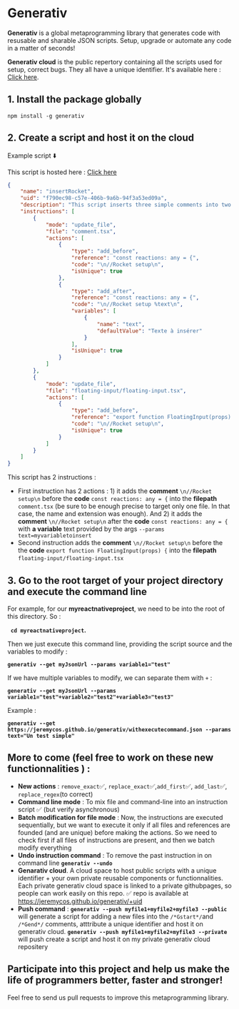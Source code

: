 # Generativ

**Generativ** is a global metaprogramming library that generates code with resusable and sharable JSON scripts. Setup, upgrade or automate any code in a matter of seconds!

**Generativ cloud** is the public repertory containing all the scripts used for setup, correct bugs. They all have a unique identifier. It's available here : [Click here](https://github.com/jeremycos/jeremycos.github.io/tree/main/generativ).


## 1. Install the package globally

`npm install -g generativ`



## 2. Create a script and host it on the cloud

Example script ⬇️

This script is hosted here : [Click here](https://jeremycos.github.io/generativ/f790ec98-c57e-406b-9a6b-94f3a53ed09a.json)

```json
{
    "name": "insertRocket",
    "uid": "f790ec98-c57e-406b-9a6b-94f3a53ed09a",
    "description": "This script inserts three simple comments into two files",
    "instructions": [
        {
            "mode": "update_file",
            "file": "comment.tsx",
            "actions": [
                {
                    "type": "add_before",
                    "reference": "const reactions: any = {",
                    "code": "\n//Rocket setup\n",
                    "isUnique": true
                },
                {
                    "type": "add_after",
                    "reference": "const reactions: any = {",
                    "code": "\n//Rocket setup %text\n",
                    "variables": [
                        {
                            "name": "text",
                            "defaultValue": "Texte à insérer"
                        }
                    ],
                    "isUnique": true
                }
            ]
        },
        {
            "mode": "update_file",
            "file": "floating-input/floating-input.tsx",
            "actions": [
                {
                    "type": "add_before",
                    "reference": "export function FloatingInput(props) {",
                    "code": "\n//Rocket setup\n",
                    "isUnique": true
                }
            ]
        }
    ]
}
```

This script has 2 instructions : 
- First instruction has 2 actions : 1) it adds the **comment** `\n//Rocket setup\n` before the **code** `const reactions: any = {` into the **filepath** `comment.tsx` (be sure to be enough precise to target only one file. In that case, the name and extension was enough). And 2) it adds the **comment** `\n//Rocket setup\n` after the **code** `const reactions: any = {` with **a variable** text provided by the args 
`--params text=myvariabletoinsert`
- Second instruction adds the **comment** `\n//Rocket setup\n` before the the **code** `export function FloatingInput(props) {`  into the **filepath** `floating-input/floating-input.tsx`

## 3. Go to the root target of your project directory and execute the command line

For example, for our **myreactnativeproject**, we need to be into the root of this directory. So :

 **` cd myreactnativeproject`.**



Then we just execute this command line, providing the script source and the variables to modify : 

**`generativ --get myJsonUrl --params variable1="test"`**



If we have multiple variables to modify, we can separate them with ```+``` :

**`generativ --get myJsonUrl --params variable1="test"+variable2="test2"+variable3="test3"`**



Example : 

**`generativ --get https://jeremycos.github.io/generativ/withexecutecommand.json --params text="Un test simple"`**


## More to come (feel free to work on these new functionnalities ) : 

- **New actions** : `remove_exact`✅, `replace_exact`✅,`add_first`✅, `add_last`✅, `replace_regex`(to correct)
- **Command line mode** : To mix file and command-line into an instruction script ✅ (but verify asynchronous)
- **Batch modification for file mode** : Now, the instructions are executed sequentially, but we want to execute it only if all files and references are founded (and are unique) before making the actions. So we need to check first if all files of instructions are present, and then we batch modify everything
- **Undo instruction command** : To remove the past instruction in on command line **`generativ --undo`**
- **Genarativ cloud**. A cloud space to host public scripts with a unique identifier + your own private reusable components or functionnalities. Each private generativ cloud space is linked to a private githubpages, so people can work easily on this repo. ✅ repo is available at https://jeremycos.github.io/generativ/+uid
- **Push command** : **`generativ --push myfile1+myfile2+myfile3 --public`** will generate a script for adding a new files into the `/*Gstart*/`and `/*Gend*/` comments, atttribute a unique identifier and host it on generativ cloud. **`generativ --push myfile1+myfile2+myfile3 --private`** will push create a script and host it on my private generativ cloud repositery


## Participate into this project and help us make the life of programmers better, faster and stronger!

Feel free to send us pull requests to improve this metaprogramming library.


